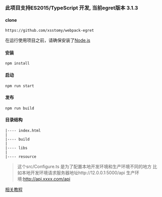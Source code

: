 
### 此项目支持ES2015/TypeScript 开发, 当前egret版本 3.1.3


#### clone

```
https://github.com/xsstomy/webpack-egret
```

在运行使用项目之前，请确保安装了[Node.js](http://nodejs.org) 

####  安装

```
npm install 
```

#### 启动

```
npm run start 
```

#### 发布

```
npm run build 
```

#### 目录结构

```
|---- index.html
|
|---- build
|
|---- libs
|
|---- resource
```

> 这个src/Configure.ts 是为了配置本地开发环境和生产环境不同的地方
> 比如本地开发环境请求服务器地址http://12.0.0.1:5000/api    生产环境:http://api.xxxx.com/api

[相关教程](http://www.xsstomy.com/articles/17.html)
